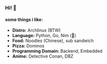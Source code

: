 ### Hi! 👋

#### some things i like:

- **Distro:** Archlinux (BTW)
- **Language:** Python, Go, Nim (👑)
- **Food:** Noodles (Chinese), sub sandwich
- **Pizza:** Dominos
- **Programming Domain:** Backend, Embedded
- **Anime:** Detective Conan, DBZ

